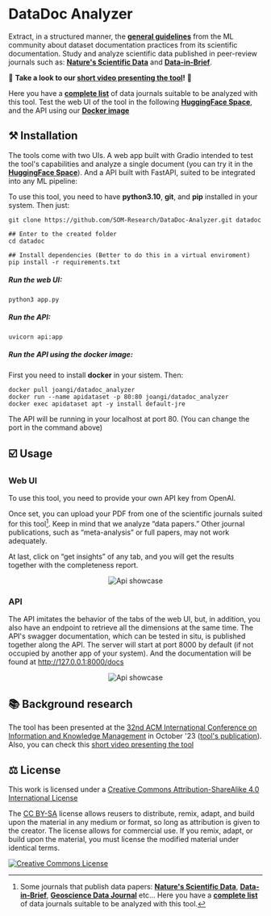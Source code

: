 # DataDoc Analyzer



Extract, in a structured manner, the **[general guidelines](https://knowingmachines.org/reading-list#dataset_documentation_practices)** from the ML community about dataset documentation practices from its scientific documentation. Study and analyze scientific data published in peer-review journals such as: **[Nature's Scientific Data](https://www.nature.com/sdata/)** and **[Data-in-Brief](https://www.data-in-brief.com)**. 

:vhs: **Take a look to our [short video presenting the tool](https://www.youtube.com/watch?v=bffVXA5D2-8)!** :vhs:

Here you have a **[complete list](https://zenodo.org/record/7082126#.ZDaf-OxBz0p)** of data journals suitable to be analyzed with this tool. Test the web UI of the tool in the following **[HuggingFace Space](https://huggingface.co/spaces/JoanGiner/DataDoc_Analyzer)**, and the API using our **[Docker image](https://hub.docker.com/r/joangi/datadoc_analyzer)**


## ⚒️ Installation

The tools come with two UIs. A web app built with Gradio intended to test the tool's capabilities and analyze a single document (you can try it in the **[HuggingFace Space](https://huggingface.co/spaces/JoanGiner/DataDoc_Analyzer)**). And a API built with FastAPI, suited to be integrated into any ML pipeline:


To use this tool, you need to have **python3.10**, **git**, and **pip** installed in your system. Then just:


```
git clone https://github.com/SOM-Research/DataDoc-Analyzer.git datadoc

## Enter to the created folder
cd datadoc

## Install dependencies (Better to do this in a virtual enviroment)
pip install -r requirements.txt
```
##### Run the web UI:
```
python3 app.py
```
##### Run the API:
```
uvicorn api:app 
```
##### Run the API using the docker image:

First you need to install **docker** in your sistem. Then:

```
docker pull joangi/datadoc_analyzer
docker run --name apidataset -p 80:80 joangi/datadoc_analyzer
docker exec apidataset apt -y install default-jre 
```

The API will be running in your localhost at port 80. (You can change the port in the command above)



## ☑️ Usage

### Web UI

To use this tool, you need to provide your own API key from OpenAI. 

Once set, you can upload your PDF from one of the scientific journals suited for this tool[^1]. Keep in mind that we analyze “data papers.” Other journal publications, such as “meta-analysis” or full papers, may not work adequately.

At last, click on “get insights” of any tab, and you will get the results together with the completeness report.


[^1]: Some journals that publish data papers:
 **[Nature's Scientific Data](https://www.nature.com/sdata/)**, **[Data-in-Brief](https://www.data-in-brief.com)**, **[Geoscience Data Journal](https://rmets.onlinelibrary.wiley.com/journal/20496060)** etc... Here you have a **[complete list](https://zenodo.org/record/7082126#.ZDaf-OxBz0p)** of data journals suitable to be analyzed with this tool.

 <div align="center" style="width:100%">

![Api showcase](./assets/appshort.gif)



</div>

 ### API

 The API imitates the behavior of the tabs of the web UI, but, in addition, you also have an endpoint to retrieve all the dimensions at the same time. The API's swagger documentation, which can be tested in situ, is published together along the API. The server will start at port 8000 by default (if not occupied by another app of your system). And the documentation will be found at http://127.0.0.1:8000/docs


<div align="center" style="width:100%">

![Api showcase](./assets/apigif.gif)



</div>

## 📚 Background research

The tool has been presented at the [32nd ACM International Conference on Information and Knowledge Management](https://uobevents.eventsair.com/cikm2023/) in October '23 ([tool's publication](https://dl.acm.org/doi/10.1145/3583780.3614737)). Also, you can check this [short video presenting the tool](https://www.youtube.com/watch?v=bffVXA5D2-8)



## ⚖️ License

This work is licensed under a <a rel="license" href="http://creativecommons.org/licenses/by-sa/4.0/">Creative Commons Attribution-ShareAlike 4.0 International License</a>

The [CC BY-SA](https://creativecommons.org/licenses/by-sa/4.0/) license allows reusers to distribute, remix, adapt, and build upon the material in any medium or format, so long as attribution is given to the creator. The license allows for commercial use. If you remix, adapt, or build upon the material, you must license the modified material under identical terms.

<a rel="license" href="http://creativecommons.org/licenses/by-sa/4.0/"><img alt="Creative Commons License" style="border-width:0" src="https://i.creativecommons.org/l/by-sa/4.0/88x31.png" /></a>


